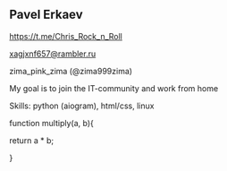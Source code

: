 ## Pavel Erkaev

https://t.me/Chris_Rock_n_Roll

xagjxnf657@rambler.ru

zima_pink_zima (@zima999zima)

My goal is to join the IT-community and work from home

Skills: python (aiogram), html/css, linux

function multiply(a, b){

  return a * b;
  
}


